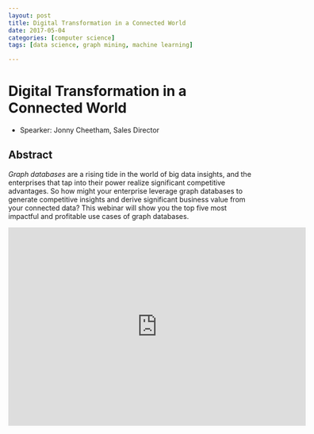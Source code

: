 ```yaml
---
layout: post
title: Digital Transformation in a Connected World
date: 2017-05-04
categories: [computer science]
tags: [data science, graph mining, machine learning]

---
```


Digital Transformation in a Connected World
========================

* Spearker: Jonny Cheetham, Sales Director

## Abstract 

*Graph databases* are a rising tide in the world of big data insights, and the enterprises that tap into their power realize significant competitive advantages.
So how might your enterprise leverage graph databases to generate competitive insights and derive significant business value from your connected data? This webinar will show you the top five most impactful and profitable use cases of graph databases.

<iframe width="600" height="400" src="https://www.youtube.com/embed/lb90EBfAj0o" frameborder="0" allowfullscreen></iframe>